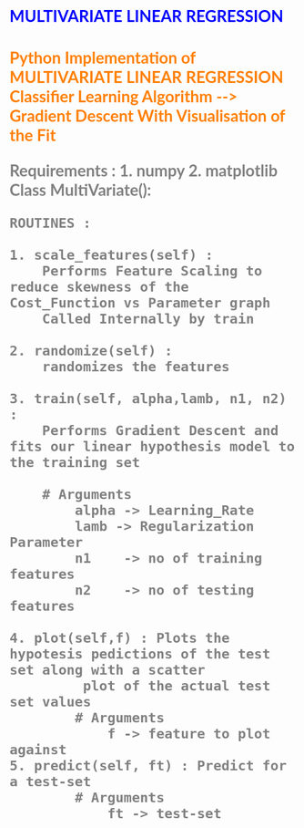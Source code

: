 <html>
<head>

<style>
body{
font-family: Lato, "Open Sans";
}

h1{
	color: blue;
}

p{
	color: #FF7F00;
}


div{

	color: gray;
}

</style>

</head>
<body>
<h1>MULTIVARIATE LINEAR REGRESSION<h1>
<p id = "main">
Python Implementation of MULTIVARIATE LINEAR REGRESSION Classifier
Learning Algorithm --> Gradient Descent
With Visualisation of the Fit
</p>
<div id="req">
Requirements : 
	1. numpy
 	2. matplotlib
</div>
<div id="class">
Class MultiVariate():

	ROUTINES :
 
	1. scale_features(self) : 
		Performs Feature Scaling to reduce skewness of the Cost_Function vs Parameter graph
		Called Internally by train

	2. randomize(self) :
		randomizes the features 
        
	3. train(self, alpha,lamb, n1, n2) :
		Performs Gradient Descent and fits our linear hypothesis model to the training set
	
		# Arguments					
			alpha -> Learning_Rate
			lamb -> Regularization Parameter
			n1    -> no of training features
			n2    -> no of testing features

	4. plot(self,f) : Plots the hypotesis pedictions of the test set along with a scatter
		     plot of the actual test set values
			# Arguments
				f -> feature to plot against 
	5. predict(self, ft) : Predict for a test-set
			# Arguments
				ft -> test-set
</div>
</body>
</html>
